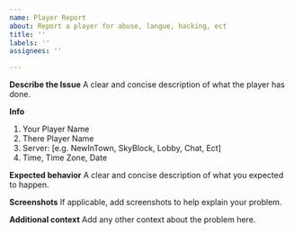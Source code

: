 ```yaml
---
name: Player Report
about: Report a player for abuse, langue, hacking, ect
title: ''
labels: ''
assignees: ''

---
```


**Describe the Issue**
A clear and concise description of what the player has done.

**Info**
1. Your Player Name
2. There Player Name
3. Server: [e.g. NewInTown, SkyBlock, Lobby, Chat, Ect]
4. Time, Time Zone, Date

**Expected behavior**
A clear and concise description of what you expected to happen.

**Screenshots**
If applicable, add screenshots to help explain your problem.

**Additional context**
Add any other context about the problem here.
